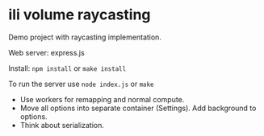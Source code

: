 # ili volume raycasting

Demo project with raycasting implementation.

Web server: express.js

Install: ```npm install``` or ```make install```

To run the server use ```node index.js``` or ```make```

* Use workers for remapping and normal compute. 
* Move all options into separate container (Settings). Add background to options.
* Think about serialization.
